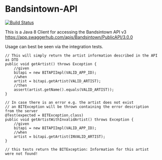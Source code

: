 # Bandsintown-API
[![Build Status](https://travis-ci.org/JayJayBinks/Bandsintown-API.svg?branch=master)](https://travis-ci.org/JayJayBinks/Bandsintown-API)

This is a Java 8 Client for accessing the Bandsintown API v3
https://app.swaggerhub.com/apis/Bandsintown/PublicAPI/3.0.0

Usage can best be seen via the integration tests.

    // This will simply return the artist information described in the API as DTO
    public void getArtist() throws Exception {
        //given
        bitapi = new BITAPIImpl(VALID_APP_ID);
        //when
        artist = bitapi.getArtist(VALID_ARTIST);
        //then
        assert(artist.getName().equals(VALID_ARTIST));
    }

    // In case there is an error e.g. the artist does not exist
    // an BITException will be thrown containing the error description from the server
    @Test(expected = BITException.class)
    public void getArtistWithInvalidArtist() throws Exception {
        //given
        bitapi = new BITAPIImpl(VALID_APP_ID);
        //when
        artist = bitapi.getArtist(INVALID_ARTIST);
    }

    // this tests return the BITException: Information for this artist were not found!

